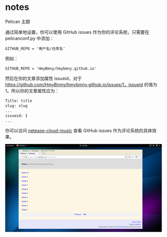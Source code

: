 # notes

Pelican 主题

通过简单地设置，你可以使用 GitHub issues 作为你的评论系统，只需要在 pelicanconf.py 中添加：

```
GITHUB_REPO = '用户名/仓库名'
```

例如：

```
GITHUB_REPO = 'HmyBmny/hmybmny.github.io'
```

然后在你的文章添加属性 issueid，对于 https://github.com/HmyBmny/hmybmny.github.io/issues/1，issueid 的值为 1。所以你的文章属性应为：

```
Title: title
slug: slug
...
issueid: 1
...
```

你可以访问 [netease-cloud-music](https://hmybmny.github.io/2016/06/netease-cloud-music/) 查看 GitHub issues 作为评论系统的具体效果。

![screenshot](screenshot.png)

